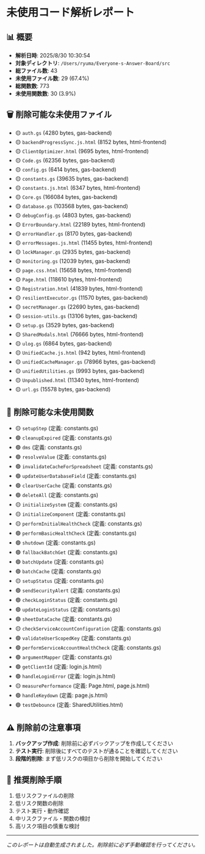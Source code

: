 # 未使用コード解析レポート

## 📊 概要

- **解析日時**: 2025/8/30 10:30:54
- **対象ディレクトリ**: `/Users/ryuma/Everyone-s-Answer-Board/src`
- **総ファイル数**: 43
- **未使用ファイル数**: 29 (67.4%)
- **総関数数**: 773
- **未使用関数数**: 30 (3.9%)

## 🗑️ 削除可能な未使用ファイル

- 🟡 `auth.gs` (4280 bytes, gas-backend)
- 🟡 `backendProgressSync.js.html` (8152 bytes, html-frontend)
- 🟡 `ClientOptimizer.html` (9695 bytes, html-frontend)
- 🟡 `Code.gs` (62356 bytes, gas-backend)
- 🟡 `config.gs` (6414 bytes, gas-backend)
- 🟡 `constants.gs` (39635 bytes, gas-backend)
- 🟡 `constants.js.html` (6347 bytes, html-frontend)
- 🟡 `Core.gs` (166084 bytes, gas-backend)
- 🟡 `database.gs` (103568 bytes, gas-backend)
- 🟡 `debugConfig.gs` (4803 bytes, gas-backend)
- 🟡 `ErrorBoundary.html` (22189 bytes, html-frontend)
- 🟡 `errorHandler.gs` (8170 bytes, gas-backend)
- 🟡 `errorMessages.js.html` (11455 bytes, html-frontend)
- 🟡 `lockManager.gs` (2935 bytes, gas-backend)
- 🟡 `monitoring.gs` (12039 bytes, gas-backend)
- 🟡 `page.css.html` (15658 bytes, html-frontend)
- 🟡 `Page.html` (118610 bytes, html-frontend)
- 🟡 `Registration.html` (41839 bytes, html-frontend)
- 🟡 `resilientExecutor.gs` (11570 bytes, gas-backend)
- 🟡 `secretManager.gs` (22690 bytes, gas-backend)
- 🟡 `session-utils.gs` (13106 bytes, gas-backend)
- 🟡 `setup.gs` (3529 bytes, gas-backend)
- 🟡 `SharedModals.html` (76666 bytes, html-frontend)
- 🟡 `ulog.gs` (6864 bytes, gas-backend)
- 🟡 `UnifiedCache.js.html` (942 bytes, html-frontend)
- 🟡 `unifiedCacheManager.gs` (78966 bytes, gas-backend)
- 🟡 `unifiedUtilities.gs` (9993 bytes, gas-backend)
- 🟡 `Unpublished.html` (11340 bytes, html-frontend)
- 🟡 `url.gs` (15578 bytes, gas-backend)

## 🔧 削除可能な未使用関数

- 🟡 `setupStep` (定義: constants.gs)
- 🟢 `cleanupExpired` (定義: constants.gs)
- 🟢 `dms` (定義: constants.gs)
- 🟢 `resolveValue` (定義: constants.gs)
- 🟢 `invalidateCacheForSpreadsheet` (定義: constants.gs)
- 🟢 `updateUserDatabaseField` (定義: constants.gs)
- 🟢 `clearUserCache` (定義: constants.gs)
- 🟢 `deleteAll` (定義: constants.gs)
- 🟡 `initializeSystem` (定義: constants.gs)
- 🟡 `initializeComponent` (定義: constants.gs)
- 🟡 `performInitialHealthCheck` (定義: constants.gs)
- 🟢 `performBasicHealthCheck` (定義: constants.gs)
- 🟢 `shutdown` (定義: constants.gs)
- 🟢 `fallbackBatchGet` (定義: constants.gs)
- 🟢 `batchUpdate` (定義: constants.gs)
- 🟢 `batchCache` (定義: constants.gs)
- 🟡 `setupStatus` (定義: constants.gs)
- 🟢 `sendSecurityAlert` (定義: constants.gs)
- 🟢 `checkLoginStatus` (定義: constants.gs)
- 🟢 `updateLoginStatus` (定義: constants.gs)
- 🟢 `sheetDataCache` (定義: constants.gs)
- 🟡 `checkServiceAccountConfiguration` (定義: constants.gs)
- 🟢 `validateUserScopedKey` (定義: constants.gs)
- 🟢 `performServiceAccountHealthCheck` (定義: constants.gs)
- 🟢 `argumentMapper` (定義: constants.gs)
- 🟢 `getClientId` (定義: login.js.html)
- 🟢 `handleLoginError` (定義: login.js.html)
- 🟡 `measurePerformance` (定義: Page.html, page.js.html)
- 🟢 `handleKeydown` (定義: page.js.html)
- 🟢 `testDebounce` (定義: SharedUtilities.html)

## ⚠️ 削除前の注意事項

1. **バックアップ作成**: 削除前に必ずバックアップを作成してください
2. **テスト実行**: 削除後にすべてのテストが通ることを確認してください
3. **段階的削除**: まず低リスクの項目から削除を開始してください

## 🚀 推奨削除手順

1. 低リスクファイルの削除
2. 低リスク関数の削除
3. テスト実行・動作確認
4. 中リスクファイル・関数の検討
5. 高リスク項目の慎重な検討

---

*このレポートは自動生成されました。削除前に必ず手動確認を行ってください。*
